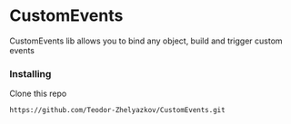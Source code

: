 # CustomEvents
CustomEvents lib allows you to bind any object, build and trigger custom events


### Installing

Clone this repo

```
https://github.com/Teodor-Zhelyazkov/CustomEvents.git
```
